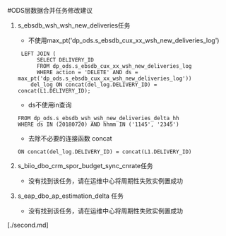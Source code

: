 #ODS层数据合并任务修改建议

1. s_ebsdb_wsh_wsh_new_deliveries任务

    * 不使用max_pt('dp_ods.s_ebsdb_cux_xx_wsh_new_deliveries_log')
    
    ```text
     LEFT JOIN (
          SELECT DELIVERY_ID
          FROM dp_ods.s_ebsdb_cux_xx_wsh_new_deliveries_log
          WHERE action = 'DELETE' AND ds = max_pt('dp_ods.s_ebsdb_cux_xx_wsh_new_deliveries_log'))
        del_log ON concat(del_log.DELIVERY_ID) = concat(L1.DELIVERY_ID);
    ```
    - ds不使用in查询
    ```text
    FROM dp_ods.s_ebsdb_wsh_wsh_new_deliveries_delta_hh
    WHERE ds IN (20180720) AND hhmm IN ('1145', '2345')
    ```
    - 去除不必要的连接函数 concat
    ```text
    ON concat(del_log.DELIVERY_ID) = concat(L1.DELIVERY_ID)
    ```
2. s_biio_dbo_crm_spor_budget_sync_cnrate任务
    
    - 没有找到该任务，请在运维中心将周期性失败实例置成功
    
3. s_eap_dbo_ap_estimation_delta 任务
    
    - 没有找到该任务，请在运维中心将周期性失败实例置成功



[./second.md]
